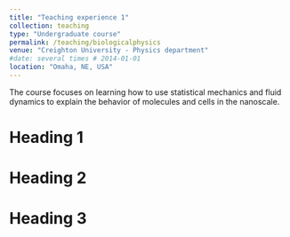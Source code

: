 ```yaml
---
title: "Teaching experience 1"
collection: teaching
type: "Undergraduate course"
permalink: /teaching/biologicalphysics
venue: "Creighton University - Physics department"
#date: several times # 2014-01-01
location: "Omaha, NE, USA"
---
```


The course focuses on learning how to use statistical mechanics and fluid dynamics to explain the behavior of molecules and cells in the nanoscale.

Heading 1
======

Heading 2
======

Heading 3
======
